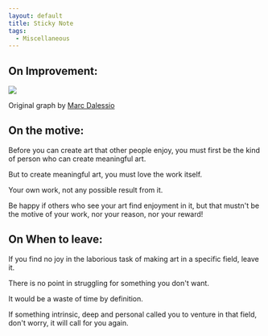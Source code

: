 ```yaml
---
layout: default
title: Sticky Note
tags:
  - Miscellaneous
---
```


## On Improvement:

![](../assets/Improvement.jpg)

Original graph by [Marc Dalessio](https://marcdalessio.com/self-portraits-over-the-years-2)


## On the motive:

Before you can create art that other people enjoy, you must first be the kind of person who can create meaningful art. 

But to create meaningful art, you must love the work itself.

Your own work, not any possible result from it. 

Be happy if others who see your art find enjoyment in it, but that mustn't be the motive of your work, nor your reason, nor your reward! 


## On When to leave:

If you find no joy in the laborious task of making art in a specific field, leave it.

There is no point in struggling for something you don't want. 

It would be a waste of time by definition.

If something intrinsic, deep and personal called you to venture in that field, don't worry, it will call for you again.

